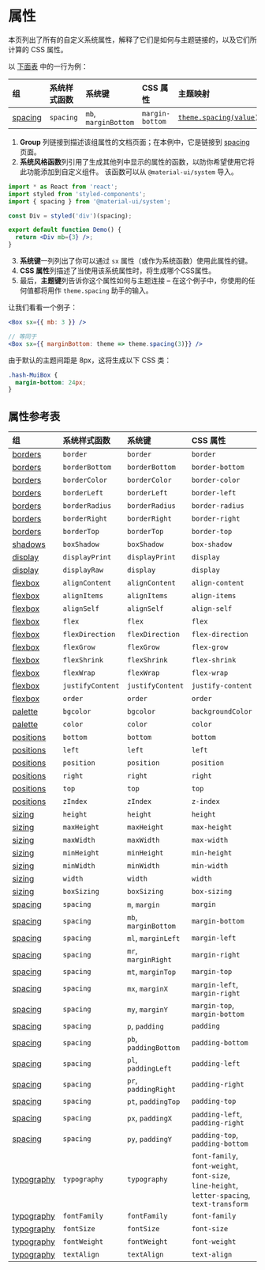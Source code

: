 # 属性

<p class="description">本页列出了所有的自定义系统属性，解释了它们是如何与主题链接的，以及它们所计算的 CSS 属性。</p>

以 [下面表](#properties-reference-table) 中的一行为例：

| 组                           | 系统样式函数    | 系统键                  | CSS 属性          | 主题映射                                                                          |
|:--------------------------- |:--------- |:-------------------- |:--------------- |:----------------------------------------------------------------------------- |
| [spacing](/system/spacing/) | `spacing` | `mb`, `marginBottom` | `margin-bottom` | [`theme.spacing(value)`](/customization/default-theme/?expand-path=$.spacing) |

1. <b>Group</b> 列链接到描述该组属性的文档页面；在本例中，它是链接到 [spacing](/system/spacing/) 页面。
2. <b>系统风格函数</b>列引用了生成其他列中显示的属性的函数，以防你希望使用它将此功能添加到自定义组件。 该函数可以从 `@material-ui/system` 导入。

```jsx
import * as React from 'react';
import styled from 'styled-components';
import { spacing } from '@material-ui/system';

const Div = styled('div')(spacing);

export default function Demo() {
  return <Div mb={3} />;
}
```

3. <b>系统键</b>一列列出了你可以通过 `sx` 属性（或作为系统函数）使用此属性的键。
4. <b>CSS 属性</b>列描述了当使用该系统属性时，将生成哪个CSS属性。
5. 最后，<b>主题键</b>列告诉你这个属性如何与主题连接 – 在这个例子中，你使用的任何值都将用作 `theme.spacing` 助手的输入。

让我们看看一个例子：

```jsx
<Box sx={{ mb: 3 }} />

// 等同于
<Box sx={{ marginBottom: theme => theme.spacing(3)}} />
```

由于默认的主题间距是 8px，这将生成以下 CSS 类：

```css
.hash-MuiBox {
  margin-bottom: 24px;
}
```

## 属性参考表

| 组                                 | 系统样式函数           | 系统键                   | CSS 属性                                                                                       | 主题映射                                                                                |
|:--------------------------------- |:---------------- |:--------------------- |:-------------------------------------------------------------------------------------------- |:----------------------------------------------------------------------------------- |
| [borders](/system/borders/)       | `border`         | `border`              | `border`                                                                                     | `${value}px solid`                                                                  |
| [borders](/system/borders/)       | `borderBottom`   | `borderBottom`        | `border-bottom`                                                                              | `${value}px solid`                                                                  |
| [borders](/system/borders/)       | `borderColor`    | `borderColor`         | `border-color`                                                                               | [`theme.palette[value]`](/customization/default-theme/?expand-path=$.palette)       |
| [borders](/system/borders/)       | `borderLeft`     | `borderLeft`          | `border-left`                                                                                | `${value}px solid`                                                                  |
| [borders](/system/borders/)       | `borderRadius`   | `borderRadius`        | `border-radius`                                                                              | [`theme.shape[value]`](/customization/default-theme/?expand-path=$.shape)           |
| [borders](/system/borders/)       | `borderRight`    | `borderRight`         | `border-right`                                                                               | `${value}px solid`                                                                  |
| [borders](/system/borders/)       | `borderTop`      | `borderTop`           | `border-top`                                                                                 | `${value}px solid`                                                                  |
| [shadows](/system/shadows/)       | `boxShadow`      | `boxShadow`           | `box-shadow`                                                                                 | `theme.shadows[value]`                                                              |
| [display](/system/display/)       | `displayPrint`   | `displayPrint`        | `display`                                                                                    | none                                                                                |
| [display](/system/display/)       | `displayRaw`     | `display`             | `display`                                                                                    | none                                                                                |
| [flexbox](/system/flexbox/)       | `alignContent`   | `alignContent`        | `align-content`                                                                              | none                                                                                |
| [flexbox](/system/flexbox/)       | `alignItems`     | `alignItems`          | `align-items`                                                                                | none                                                                                |
| [flexbox](/system/flexbox/)       | `alignSelf`      | `alignSelf`           | `align-self`                                                                                 | none                                                                                |
| [flexbox](/system/flexbox/)       | `flex`           | `flex`                | `flex`                                                                                       | none                                                                                |
| [flexbox](/system/flexbox/)       | `flexDirection`  | `flexDirection`       | `flex-direction`                                                                             | none                                                                                |
| [flexbox](/system/flexbox/)       | `flexGrow`       | `flexGrow`            | `flex-grow`                                                                                  | none                                                                                |
| [flexbox](/system/flexbox/)       | `flexShrink`     | `flexShrink`          | `flex-shrink`                                                                                | none                                                                                |
| [flexbox](/system/flexbox/)       | `flexWrap`       | `flexWrap`            | `flex-wrap`                                                                                  | none                                                                                |
| [flexbox](/system/flexbox/)       | `justifyContent` | `justifyContent`      | `justify-content`                                                                            | none                                                                                |
| [flexbox](/system/flexbox/)       | `order`          | `order`               | `order`                                                                                      | none                                                                                |
| [palette](/system/palette/)       | `bgcolor`        | `bgcolor`             | `backgroundColor`                                                                            | [`theme.palette[value]`](/customization/default-theme/?expand-path=$.palette)       |
| [palette](/system/palette/)       | `color`          | `color`               | `color`                                                                                      | [`theme.palette[value]`](/customization/default-theme/?expand-path=$.palette)       |
| [positions](/system/positions/)   | `bottom`         | `bottom`              | `bottom`                                                                                     | none                                                                                |
| [positions](/system/positions/)   | `left`           | `left`                | `left`                                                                                       | none                                                                                |
| [positions](/system/positions/)   | `position`       | `position`            | `position`                                                                                   | none                                                                                |
| [positions](/system/positions/)   | `right`          | `right`               | `right`                                                                                      | none                                                                                |
| [positions](/system/positions/)   | `top`            | `top`                 | `top`                                                                                        | none                                                                                |
| [positions](/system/positions/)   | `zIndex`         | `zIndex`              | `z-index`                                                                                    | [`theme.zIndex[value]`](/customization/default-theme/?expand-path=$.zIndex)         |
| [sizing](/system/sizing/)         | `height`         | `height`              | `height`                                                                                     | none                                                                                |
| [sizing](/system/sizing/)         | `maxHeight`      | `maxHeight`           | `max-height`                                                                                 | none                                                                                |
| [sizing](/system/sizing/)         | `maxWidth`       | `maxWidth`            | `max-width`                                                                                  | none                                                                                |
| [sizing](/system/sizing/)         | `minHeight`      | `minHeight`           | `min-height`                                                                                 | none                                                                                |
| [sizing](/system/sizing/)         | `minWidth`       | `minWidth`            | `min-width`                                                                                  | none                                                                                |
| [sizing](/system/sizing/)         | `width`          | `width`               | `width`                                                                                      | none                                                                                |
| [sizing](/system/sizing/)         | `boxSizing`      | `boxSizing`           | `box-sizing`                                                                                 | none                                                                                |
| [spacing](/system/spacing/)       | `spacing`        | `m`, `margin`         | `margin`                                                                                     | [`theme.spacing(value)`](/customization/default-theme/?expand-path=$.spacing)       |
| [spacing](/system/spacing/)       | `spacing`        | `mb`, `marginBottom`  | `margin-bottom`                                                                              | [`theme.spacing(value)`](/customization/default-theme/?expand-path=$.spacing)       |
| [spacing](/system/spacing/)       | `spacing`        | `ml`, `marginLeft`    | `margin-left`                                                                                | [`theme.spacing(value)`](/customization/default-theme/?expand-path=$.spacing)       |
| [spacing](/system/spacing/)       | `spacing`        | `mr`, `marginRight`   | `margin-right`                                                                               | [`theme.spacing(value)`](/customization/default-theme/?expand-path=$.spacing)       |
| [spacing](/system/spacing/)       | `spacing`        | `mt`, `marginTop`     | `margin-top`                                                                                 | [`theme.spacing(value)`](/customization/default-theme/?expand-path=$.spacing)       |
| [spacing](/system/spacing/)       | `spacing`        | `mx`, `marginX`       | `margin-left`, `margin-right`                                                                | [`theme.spacing(value)`](/customization/default-theme/?expand-path=$.spacing)       |
| [spacing](/system/spacing/)       | `spacing`        | `my`, `marginY`       | `margin-top`, `margin-bottom`                                                                | [`theme.spacing(value)`](/customization/default-theme/?expand-path=$.spacing)       |
| [spacing](/system/spacing/)       | `spacing`        | `p`, `padding`        | `padding`                                                                                    | [`theme.spacing(value)`](/customization/default-theme/?expand-path=$.spacing)       |
| [spacing](/system/spacing/)       | `spacing`        | `pb`, `paddingBottom` | `padding-bottom`                                                                             | [`theme.spacing(value)`](/customization/default-theme/?expand-path=$.spacing)       |
| [spacing](/system/spacing/)       | `spacing`        | `pl`, `paddingLeft`   | `padding-left`                                                                               | [`theme.spacing(value)`](/customization/default-theme/?expand-path=$.spacing)       |
| [spacing](/system/spacing/)       | `spacing`        | `pr`, `paddingRight`  | `padding-right`                                                                              | [`theme.spacing(value)`](/customization/default-theme/?expand-path=$.spacing)       |
| [spacing](/system/spacing/)       | `spacing`        | `pt`, `paddingTop`    | `padding-top`                                                                                | [`theme.spacing(value)`](/customization/default-theme/?expand-path=$.spacing)       |
| [spacing](/system/spacing/)       | `spacing`        | `px`, `paddingX`      | `padding-left`, `padding-right`                                                              | [`theme.spacing(value)`](/customization/default-theme/?expand-path=$.spacing)       |
| [spacing](/system/spacing/)       | `spacing`        | `py`, `paddingY`      | `padding-top`, `padding-bottom`                                                              | [`theme.spacing(value)`](/customization/default-theme/?expand-path=$.spacing)       |
| [typography](/system/typography/) | `typography`     | `typography`          | `font-family`, `font-weight`, `font-size`, `line-height`, `letter-spacing`, `text-transform` | [`theme.typography[value]`](/customization/default-theme/?expand-path=$.typography) |
| [typography](/system/typography/) | `fontFamily`     | `fontFamily`          | `font-family`                                                                                | [`theme.typography[value]`](/customization/default-theme/?expand-path=$.typography) |
| [typography](/system/typography/) | `fontSize`       | `fontSize`            | `font-size`                                                                                  | [`theme.typography[value]`](/customization/default-theme/?expand-path=$.typography) |
| [typography](/system/typography/) | `fontWeight`     | `fontWeight`          | `font-weight`                                                                                | [`theme.typography[value]`](/customization/default-theme/?expand-path=$.typography) |
| [typography](/system/typography/) | `textAlign`      | `textAlign`           | `text-align`                                                                                 | none                                                                                |
